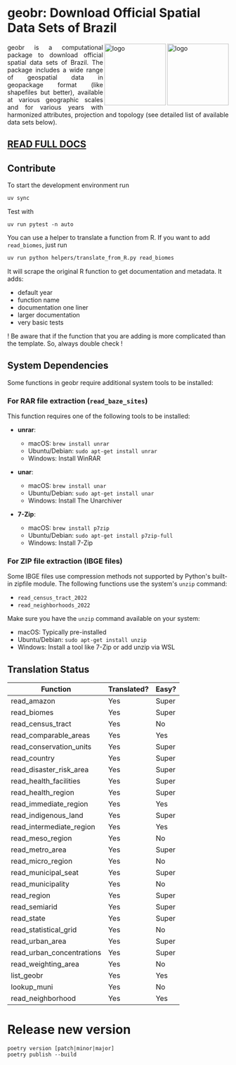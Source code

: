 # geobr: Download Official Spatial Data Sets of Brazil 

<img align="right" src="https://github.com/ipeaGIT/geobr/blob/master/r-package/man/figures/geobr_logo_b.png?raw=true" alt="logo" width="140"> 
<img align="right" src="https://github.com/ipeaGIT/geobr/blob/master/r-package/man/figures/geobr_logo_y.png?raw=true" alt="logo" width="140">
<p align="justify">geobr is a computational package to download official spatial data sets of Brazil. The package includes a wide range of geospatial data in geopackage format (like shapefiles but better), available at various geographic scales and for various years with harmonized attributes, projection and topology (see detailed list of available data sets below). </p> 

## [READ FULL DOCS](https://github.com/ipeaGIT/geobr)

## Contribute

To start the development environment run

```sh
uv sync
```

Test with

`uv run pytest -n auto`

You can use a helper to translate a function from R.
If you want to add `read_biomes`, just run

```sh
uv run python helpers/translate_from_R.py read_biomes
```

It will scrape the original R function to get documentation and metadata.
It adds:
- default year
- function name
- documentation one liner
- larger documentation
- very basic tests

! Be aware that if the function that you are adding is more complicated than the template. So, always double check !

## System Dependencies

Some functions in geobr require additional system tools to be installed:

### For RAR file extraction (`read_baze_sites`)

This function requires one of the following tools to be installed:

- **unrar**: 
  - macOS: `brew install unrar`
  - Ubuntu/Debian: `sudo apt-get install unrar`
  - Windows: Install WinRAR

- **unar**:
  - macOS: `brew install unar`
  - Ubuntu/Debian: `sudo apt-get install unar`
  - Windows: Install The Unarchiver

- **7-Zip**:
  - macOS: `brew install p7zip`
  - Ubuntu/Debian: `sudo apt-get install p7zip-full`
  - Windows: Install 7-Zip

### For ZIP file extraction (IBGE files)

Some IBGE files use compression methods not supported by Python's built-in zipfile module. The following functions use the system's `unzip` command:

- `read_census_tract_2022`
- `read_neighborhoods_2022`

Make sure you have the `unzip` command available on your system:
- macOS: Typically pre-installed
- Ubuntu/Debian: `sudo apt-get install unzip`
- Windows: Install a tool like 7-Zip or add unzip via WSL

## Translation Status

| Function                  | Translated? | Easy? |
| ------------------------- | ----------- | ----- |
| read_amazon               | Yes         | Super |
| read_biomes               | Yes         | Super |
| read_census_tract         | Yes         | No    |
| read_comparable_areas     | Yes         | Yes   |
| read_conservation_units   | Yes         | Super |
| read_country              | Yes         | Super |
| read_disaster_risk_area   | Yes         | Super |
| read_health_facilities    | Yes         | Super |
| read_health_region        | Yes         | Super |
| read_immediate_region     | Yes         | Yes   |
| read_indigenous_land      | Yes         | Super |
| read_intermediate_region  | Yes         | Yes   |
| read_meso_region          | Yes         | No    |
| read_metro_area           | Yes         | Super |
| read_micro_region         | Yes         | No    |
| read_municipal_seat       | Yes         | Super |
| read_municipality         | Yes         | No    |
| read_region               | Yes         | Super |
| read_semiarid             | Yes         | Super |
| read_state                | Yes         | Super |
| read_statistical_grid     | Yes         | No    |
| read_urban_area           | Yes         | Super |
| read_urban_concentrations | Yes         | Super |
| read_weighting_area       | Yes         | No    |
| list_geobr                | Yes         | Yes   |
| lookup_muni               | Yes         | No    |
| read_neighborhood         | Yes         | Yes   |

# Release new version

```
poetry version [patch|minor|major]
poetry publish --build
